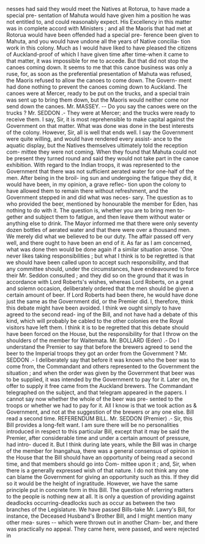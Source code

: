 nesses had said they would meet the Natives at Rotorua, to have made a special pre- sentation of Mahuta would have given him a position he was not entitled to, and could reasonably expect. His Excellency in this matter was in complete accord with Ministers ; and all the Maoris that had met at Rotorua would have been offended had a special pre- ference been given to Mahuta, and you would have undone all the years of Native concilia- tion work in this colony. Much as I would have liked to have pleased the citizens of Auckland-proof of which I have given time after time-when it came to that matter, it was impossible for me to accede. But that did not stop the canoes coming down. It seems to me that this canoe business was only a ruse, for, as soon as the preferential presentation of Mahuta was refused, the Maoris refused to allow the canoes to come down. The Govern- ment had done nothing to prevent the canoes coming down to Auckland. The canoes were at Mercer, ready to be put on the trucks, and a special train was sent up to bring them down, but the Maoris would neither come nor send down the canoes. Mr. MASSEY. -- Do you say the canoes were on the trucks ? Mr. SEDDON .- They were at Mercer; and the trucks were ready to receive them. I say, Sir, it is most reprehensible to make capital against the Government on that matter. What was done was done in the best interests of the colony. However, Sir, all is well that ends well. I say the Government were quite willing, and would have rendered every assist- ance to the aquatic display, but the Natives themselves ultimately told the reception com- mittee they were not coming. When they found that Mahuta could not be present they turned round and said they would not take part in the canoe exhibition. With regard to the Indian troops, it was represented to the Government that there was not sufficient aerated water for one-half of the men. After being in the broil- ing sun and undergoing the fatigue they did, it would have been, in my opinion, a grave reflec- tion upon the colony to have allowed them to remain there without refreshment, and the Government stepped in and did what was neces- sary. The question as to who provided the beer, mentioned by honourable the member for Eden, has nothing to do with it. The question is, whether you are to bring men to- gether and subject them to fatigue, and then leave them without water or anything else to drink. The Mayor informed me that there were only seventy dozen bottles of aerated water and that there were over a thousand men. We merely did what we believed to be our duty. The affair passed off very well, and there ought to have been an end of it. As far as I am concerned, what was done then would be done again if a similar situation arose. 'One never likes taking responsibilities ; but what I think is to be regretted is that we should have been called upon to accept such responsibility, and that any committee should, under the circumstances, have endeavoured to force their Mr. Seddon consulted ; and they did so on the ground that it was in accordance with Lord Roberts's wishes, whereas Lord Roberts, on a great and solemn occasion, deliberately ordered that the men should be given a certain amount of beer. If Lord Roberts had been there, he would have done just the same as the Government did, or the Premier did. I, therefore, think this debate might have been avoided. I think we ought simply to have agreed to the second read- ing of the Bill, and not have had a debate of this kind, which will probably be cabled to the other colonies ere the Royal visitors have left them. I think it is to be regretted that this debate should have been forced on the House, but the responsibility for that I throw on the shoulders of the member for Waitemata. Mr. BOLLARD (Eden) .- Do I understand the Premier to say that before the brewers agreed to send the beer to the Imperial troops they got an order from the Government ? Mr. SEDDON .- I deliberately say that before it was known who the beer was to come from, the Commandant and others represented to the Government the situation ; and when the order was given by the Government that beer was to be supplied, it was intended by the Government to pay for it. Later on, the offer to supply it free came from the Auckland brewers. The Commandant telegraphed on the subject, and that telegram appeared in the papers. I cannot say now whether the whole of the beer was pre- sented to the troops or whether we had to pay for it. All I know is that we took action as & Government, and not at the suggestion of the brewers or any one else. Bill read a second time. REFERENDUM BILL. Mr. SEDDON (Premier) .- Sir, this Bill provides a long-felt want. I am sure there will be no personalities introduced in respect to this particular Bill, except that it may be said the Premier, after considerable time and under a certain amount of pressure, had intro- duced it. But I think during late years, while the Bill was in charge of the member for Inangahua, there was a general consensus of opinion in the House that the Bill should have an opportunity of being read a second time, and that members should go into Com- mittee upon it ; and, Sir, when there is a generally expressed wish of that nature. I do not think any one can blame the Government for giving an opportunity such as this. If they did so it would be the height of ingratitude. However, we have the same principle put in concrete form in this Bill. The question of referring matters to the people is nothing new at all. It is only a question of providing against deadlocks occurring-deadlocks such as occur as between the two branches of the Legislature. We have passed Bills-take Mr. Lawry's Bill, for instance, the Deceased Husband's Brother Bill, and I might mention many other mea- sures -- which were thrown out in another Cham- ber, and there was practically no appeal. They came here, were passed, and were rejected in 